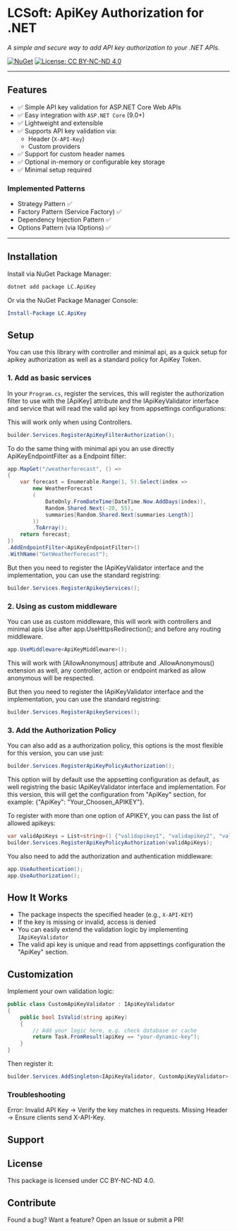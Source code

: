 ﻿# LCSoft: ApiKey Authorization for .NET 
 
*A simple and secure way to add API key authorization to your .NET APIs.*

[![NuGet](https://img.shields.io/nuget/v/LCSoft.ApiKey.svg)](https://www.nuget.org/packages/LCSoft.ApiKey)
[![License: CC BY-NC-ND 4.0](https://img.shields.io/badge/License-CC_BY--NC--ND_4.0-lightgrey.svg)](https://creativecommons.org/licenses/by-nc-nd/4.0/)

---

## Features  

- ✅ Simple API key validation for ASP.NET Core Web APIs
- ✅ Easy integration with `ASP.NET Core` (9.0+)  
- ✅ Lightweight and extensible  
- ✅ Supports API key validation via:  
   - Header (`X-API-Key`)  
   - Custom providers  
- ✅ Support for custom header names  
- ✅ Optional in-memory or configurable key storage   
- ✅ Minimal setup required  

### Implemented Patterns
 - Strategy Pattern ✅
 - Factory Pattern (Service Factory) ✅
 - Dependency Injection Pattern ✅
 - Options Pattern (via IOptions) ✅

---

## Installation

Install via NuGet Package Manager:

```bash
dotnet add package LC.ApiKey
```

Or via the NuGet Package Manager Console:

```powershell
Install-Package LC.ApiKey
```

## Setup

You can use this library with controller and minimal api, as a quick setup for apikey authorization as well as a standard policy for ApiKey Token.

### 1. Add as basic services

In your `Program.cs`, register the services, this will register the authorization filter to use with the [ApiKey] attribute and the IApiKeyValidator interface and service that will read the valid api key from appsettings configurations:

This will work only when using Controllers.

```csharp
builder.Services.RegisterApiKeyFilterAuthorization();
```

To do the same thing with minimal api you an use directly ApiKeyEndpointFilter as a Endpoint filter:

```csharp
app.MapGet("/weatherforecast", () =>
{
    var forecast = Enumerable.Range(1, 5).Select(index =>
        new WeatherForecast
        (
            DateOnly.FromDateTime(DateTime.Now.AddDays(index)),
            Random.Shared.Next(-20, 55),
            summaries[Random.Shared.Next(summaries.Length)]
        ))
        .ToArray();
    return forecast;
})
.AddEndpointFilter<ApiKeyEndpointFilter>()
.WithName("GetWeatherForecast");
```

But then you need to register the IApiKeyValidator interface and the implementation, you can use the standard registring:

```csharp
builder.Services.RegisterApikeyServices();
```

### 2. Using as custom middleware
You can use as custom middleware, this will work with controllers and minimal apis
Use after app.UseHttpsRedirection(); and before any routing middleware.

```csharp
app.UseMiddleware<ApiKeyMiddleware>();
```

This will work with [AllowAnonymous] attribute and .AllowAnonymous() extension as well, any controller, action or endpoint marked as allow anonymous will be respected.

But then you need to register the IApiKeyValidator interface and the implementation, you can use the standard registring:

```csharp
builder.Services.RegisterApikeyServices();
```

### 3. Add the Authorization Policy

You can also add as a authorization policy, this options is the most flexible for this version, you can use just:

```csharp
builder.Services.RegisterApiKeyPolicyAuthorization();
```

This option will by default use the appsetting configuration as default, as well registring the basic IApiKeyValidator interface and implementation. For this version, this will get the configuration from "ApiKey" section, for example: {"ApiKey": "Your_Choosen_APIKEY"}.

To register with more than one option of APIKEY, you can pass the list of allowed apikeys:

```csharp
var validApiKeys = List<string>() {"validapikey1", "validapikey2", "validapikey3"}
builder.Services.RegisterApiKeyPolicyAuthorization(validApiKeys);
```

You also need to add the authorization and authentication middleware:

```csharp
app.UseAuthentication();
app.UseAuthorization();
```


## How It Works

- The package inspects the specified header (e.g., `X-API-KEY`)  
- If the key is missing or invalid, access is denied  
- You can easily extend the validation logic by implementing `IApiKeyValidator`  
- The valid api key is unique and read from appsettings configuration the "ApiKey" section.

## Customization

Implement your own validation logic:

```csharp
public class CustomApiKeyValidator : IApiKeyValidator
{
    public bool IsValid(string apiKey)
    {
        // Add your logic here, e.g. check database or cache
        return Task.FromResult(apiKey == "your-dynamic-key");
    }
}
```

Then register it:

```csharp
builder.Services.AddSingleton<IApiKeyValidator, CustomApiKeyValidator>();
```

###  Troubleshooting

Error: Invalid API Key → Verify the key matches in requests.
Missing Header → Ensure clients send X-API-Key.

## Support

## License

This package is licensed under CC BY-NC-ND 4.0.

## Contribute 
Found a bug? Want a feature?
Open an Issue or submit a PR!